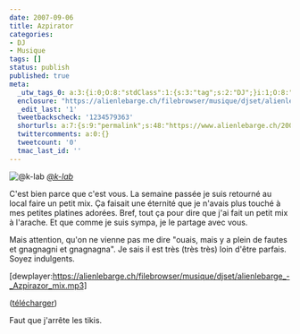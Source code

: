 ```yaml
---
date: 2007-09-06
title: Azpirator
categories:
- DJ
- Musique
tags: []
status: publish
published: true
meta:
  _utw_tags_0: a:3:{i:0;O:8:"stdClass":1:{s:3:"tag";s:2:"DJ";}i:1;O:8:"stdClass":1:{s:3:"tag";s:7:"Musique";}i:2;O:8:"stdClass":1:{s:3:"tag";s:11:"Non-classé";}}
  enclosure: "https://alienlebarge.ch/filebrowser/musique/djset/alienlebarge_-_Azpirazor_mix.mp3\r\n43681161\r\naudio/mpeg\r\n"
  _edit_last: '1'
  tweetbackscheck: '1234579363'
  shorturls: a:7:{s:9:"permalink";s:48:"https://www.alienlebarge.ch/2007/09/06/azpirator/";s:7:"tinyurl";s:25:"https://tinyurl.com/c2kmee";s:4:"isgd";s:17:"https://is.gd/iHRZ";s:5:"bitly";s:18:"https://bit.ly/44iS";s:5:"snipr";s:22:"https://snipr.com/bgbwe";s:5:"snurl";s:22:"https://snurl.com/bgbwe";s:7:"snipurl";s:24:"https://snipurl.com/bgbwe";}
  twittercomments: a:0:{}
  tweetcount: '0'
  tmac_last_id: ''
---
```

<img src="https://farm2.static.flickr.com/1094/1295709712_13e8b19d1a.jpg" alt="@k-lab" />
<em><a title="photo sharing" href="https://www.flickr.com/photos/alienlebarge/1295709712/">@k-lab</a></em>

C'est bien parce que c'est vous.
La semaine passée je suis retourné au local faire un petit mix. Ça faisait une éternité que je n'avais plus touché à mes petites platines adorées. Bref, tout ça pour dire que j'ai fait un petit mix à l'arache. Et que comme je suis sympa, je le partage avec vous.

Mais attention, qu'on ne vienne pas me dire "ouais, mais y a plein de fautes et gnagnagni et gnagnagna". Je sais il est très (très très) loin d'être parfais. Soyez indulgents.

[dewplayer:https://alienlebarge.ch/filebrowser/musique/djset/alienlebarge_-_Azpirazor_mix.mp3]

(<a title="télécharger le mix" href="https://alienlebarge.ch/filebrowser/musique/djset/alienlebarge_-_Azpirazor_mix.mp3">télécharger</a>)

Faut que j'arrête les tikis.
